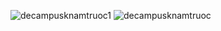 ![decampusknamtruoc1](https://github.com/user-attachments/assets/903c74f5-202d-4376-8084-b7ea707d4de4)
![decampusknamtruoc](https://github.com/user-attachments/assets/a99bf6a4-b048-48b1-82d3-340c16efbbb1)

